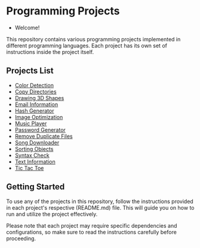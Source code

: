 # Programming Projects

   * Welcome! 

   This repository contains various programming projects implemented in different programming languages. 
   Each project has its own set of instructions inside the project itself.

## Projects List

   * [Color Detection](Color%20Detection)
   * [Copy Directories](Copy%20Directories)
   * [Drawing 3D Shapes](Drawing%203D%20Shapes)
   * [Email Information](Email%20Information)
   * [Hash Generator](Hash%20Generator)
   * [Image Optimization](Image%20Optimization)
   * [Music Player](Music%20Player)
   * [Password Generator](Password%20Generator)
   * [Remove Duplicate Files](Remove%20Duplicate%20Files)
   * [Song Downloader](Song%20Downloader)
   * [Sorting Objects](Sorting%20Objects)
   * [Syntax Check](Syntax%20Check)
   * [Text Information](Text%20Information) 
   * [Tic Tac Toe](Tic%20Tac%20Toe)

## Getting Started

   To use any of the projects in this repository,
   follow the instructions provided in each project's respective (README.md) file. 
   This will guide you on how to run and utilize the project effectively.

   Please note that each project may require specific dependencies and configurations,
   so make sure to read the instructions carefully before proceeding.